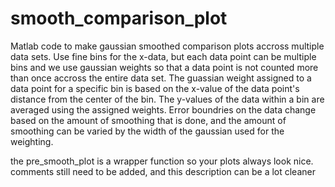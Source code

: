 # smooth_comparison_plot
 Matlab code to make gaussian smoothed comparison plots accross multiple data sets. Use fine bins for the x-data, but each data point can be multiple bins and we use gaussian weights so that a data point is not counted more than once accross the entire data set. The guassian weight assigned to a data point for a specific bin is based on the x-value of the data point's distance from the center of the bin. The y-values of the data within a bin are averaged using the assigned weights. Error boundries on the data change based on the amount of smoothing that is done, and the amount of smoothing can be varied by the width of the gaussian used for the weighting. 

the pre_smooth_plot is a wrapper function so your plots always look nice. 
comments still need to be added, and this description can be a lot cleaner

